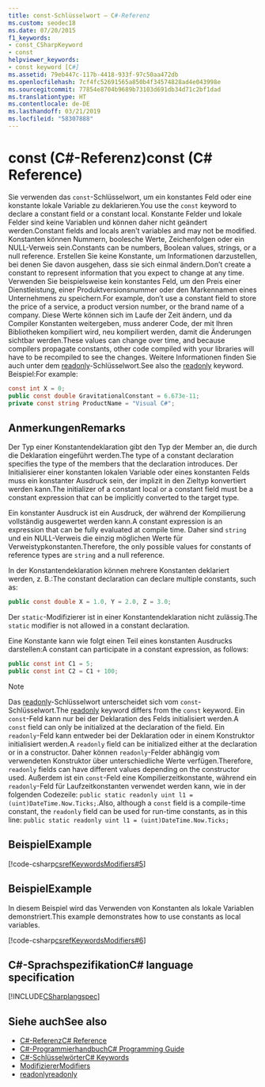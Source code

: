 ```yaml
---
title: const-Schlüsselwort – C#-Referenz
ms.custom: seodec18
ms.date: 07/20/2015
f1_keywords:
- const_CSharpKeyword
- const
helpviewer_keywords:
- const keyword [C#]
ms.assetid: 79eb447c-117b-4418-933f-97c50aa472db
ms.openlocfilehash: 7cf4fc52691565a850b4f34574828ad4e043998e
ms.sourcegitcommit: 77854e8704b9689b73103d691db34d71c2bf1dad
ms.translationtype: HT
ms.contentlocale: de-DE
ms.lasthandoff: 03/21/2019
ms.locfileid: "58307888"
---
```

# <a name="const-c-reference"></a><span data-ttu-id="6f4f9-102">const (C#-Referenz)</span><span class="sxs-lookup"><span data-stu-id="6f4f9-102">const (C# Reference)</span></span>

<span data-ttu-id="6f4f9-103">Sie verwenden das `const`-Schlüsselwort, um ein konstantes Feld oder eine konstante lokale Variable zu deklarieren.</span><span class="sxs-lookup"><span data-stu-id="6f4f9-103">You use the `const` keyword to declare a constant field or a constant local.</span></span> <span data-ttu-id="6f4f9-104">Konstante Felder und lokale Felder sind keine Variablen und können daher nicht geändert werden.</span><span class="sxs-lookup"><span data-stu-id="6f4f9-104">Constant fields and locals aren't variables and may not be modified.</span></span> <span data-ttu-id="6f4f9-105">Konstanten können Nummern, boolesche Werte, Zeichenfolgen oder ein NULL-Verweis sein.</span><span class="sxs-lookup"><span data-stu-id="6f4f9-105">Constants can be numbers, Boolean values, strings, or a null reference.</span></span> <span data-ttu-id="6f4f9-106">Erstellen Sie keine Konstante, um Informationen darzustellen, bei denen Sie davon ausgehen, dass sie sich einmal ändern.</span><span class="sxs-lookup"><span data-stu-id="6f4f9-106">Don’t create a constant to represent information that you expect to change at any time.</span></span> <span data-ttu-id="6f4f9-107">Verwenden Sie beispielsweise kein konstantes Feld, um den Preis einer Dienstleistung, einer Produktversionsnummer oder den Markennamen eines Unternehmens zu speichern.</span><span class="sxs-lookup"><span data-stu-id="6f4f9-107">For example, don’t use a constant field to store the price of a service, a product version number, or the brand name of a company.</span></span> <span data-ttu-id="6f4f9-108">Diese Werte können sich im Laufe der Zeit ändern, und da Compiler Konstanten weitergeben, muss anderer Code, der mit Ihren Bibliotheken kompiliert wird, neu kompiliert werden, damit die Änderungen sichtbar werden.</span><span class="sxs-lookup"><span data-stu-id="6f4f9-108">These values can change over time, and because compilers propagate constants, other code compiled with your libraries will have to be recompiled to see the changes.</span></span> <span data-ttu-id="6f4f9-109">Weitere Informationen finden Sie auch unter dem [readonly](../../../csharp/language-reference/keywords/readonly.md)-Schlüsselwort.</span><span class="sxs-lookup"><span data-stu-id="6f4f9-109">See also the [readonly](../../../csharp/language-reference/keywords/readonly.md) keyword.</span></span> <span data-ttu-id="6f4f9-110">Beispiel:</span><span class="sxs-lookup"><span data-stu-id="6f4f9-110">For example:</span></span>

```csharp
const int X = 0;
public const double GravitationalConstant = 6.673e-11;
private const string ProductName = "Visual C#";
```

## <a name="remarks"></a><span data-ttu-id="6f4f9-111">Anmerkungen</span><span class="sxs-lookup"><span data-stu-id="6f4f9-111">Remarks</span></span>

<span data-ttu-id="6f4f9-112">Der Typ einer Konstantendeklaration gibt den Typ der Member an, die durch die Deklaration eingeführt werden.</span><span class="sxs-lookup"><span data-stu-id="6f4f9-112">The type of a constant declaration specifies the type of the members that the declaration introduces.</span></span> <span data-ttu-id="6f4f9-113">Der Initialisierer einer konstanten lokalen Variable oder eines konstanten Felds muss ein konstanter Ausdruck sein, der implizit in den Zieltyp konvertiert werden kann.</span><span class="sxs-lookup"><span data-stu-id="6f4f9-113">The initializer of a constant local or a constant field must be a constant expression that can be implicitly converted to the target type.</span></span>

<span data-ttu-id="6f4f9-114">Ein konstanter Ausdruck ist ein Ausdruck, der während der Kompilierung vollständig ausgewertet werden kann.</span><span class="sxs-lookup"><span data-stu-id="6f4f9-114">A constant expression is an expression that can be fully evaluated at compile time.</span></span> <span data-ttu-id="6f4f9-115">Daher sind `string` und ein NULL-Verweis die einzig möglichen Werte für Verweistypkonstanten.</span><span class="sxs-lookup"><span data-stu-id="6f4f9-115">Therefore, the only possible values for constants of reference types are `string` and a null reference.</span></span>

<span data-ttu-id="6f4f9-116">In der Konstantendeklaration können mehrere Konstanten deklariert werden, z. B.:</span><span class="sxs-lookup"><span data-stu-id="6f4f9-116">The constant declaration can declare multiple constants, such as:</span></span>

```csharp
public const double X = 1.0, Y = 2.0, Z = 3.0;
```

<span data-ttu-id="6f4f9-117">Der `static`-Modifizierer ist in einer Konstantendeklaration nicht zulässig.</span><span class="sxs-lookup"><span data-stu-id="6f4f9-117">The `static` modifier is not allowed in a constant declaration.</span></span>

<span data-ttu-id="6f4f9-118">Eine Konstante kann wie folgt einen Teil eines konstanten Ausdrucks darstellen:</span><span class="sxs-lookup"><span data-stu-id="6f4f9-118">A constant can participate in a constant expression, as follows:</span></span>

```csharp
public const int C1 = 5;
public const int C2 = C1 + 100;
```

> [!NOTE]
> <span data-ttu-id="6f4f9-119">Das [readonly](../../../csharp/language-reference/keywords/readonly.md)-Schlüsselwort unterscheidet sich vom `const`-Schlüsselwort.</span><span class="sxs-lookup"><span data-stu-id="6f4f9-119">The [readonly](../../../csharp/language-reference/keywords/readonly.md) keyword differs from the `const` keyword.</span></span> <span data-ttu-id="6f4f9-120">Ein `const`-Feld kann nur bei der Deklaration des Felds initialisiert werden.</span><span class="sxs-lookup"><span data-stu-id="6f4f9-120">A `const` field can only be initialized at the declaration of the field.</span></span> <span data-ttu-id="6f4f9-121">Ein `readonly`-Feld kann entweder bei der Deklaration oder in einem Konstruktor initialisiert werden.</span><span class="sxs-lookup"><span data-stu-id="6f4f9-121">A `readonly` field can be initialized either at the declaration or in a constructor.</span></span> <span data-ttu-id="6f4f9-122">Daher können `readonly`-Felder abhängig vom verwendeten Konstruktor über unterschiedliche Werte verfügen.</span><span class="sxs-lookup"><span data-stu-id="6f4f9-122">Therefore, `readonly` fields can have different values depending on the constructor used.</span></span> <span data-ttu-id="6f4f9-123">Außerdem ist ein `const`-Feld eine Kompilierzeitkonstante, während ein `readonly`-Feld für Laufzeitkonstanten verwendet werden kann, wie in der folgenden Codezeile: `public static readonly uint l1 = (uint)DateTime.Now.Ticks;`.</span><span class="sxs-lookup"><span data-stu-id="6f4f9-123">Also, although a `const` field is a compile-time constant, the `readonly` field can be used for run-time constants, as in this line: `public static readonly uint l1 = (uint)DateTime.Now.Ticks;`</span></span>

## <a name="example"></a><span data-ttu-id="6f4f9-124">Beispiel</span><span class="sxs-lookup"><span data-stu-id="6f4f9-124">Example</span></span>

[!code-csharp[csrefKeywordsModifiers#5](~/samples/snippets/csharp/VS_Snippets_VBCSharp/csrefKeywordsModifiers/CS/csrefKeywordsModifiers.cs#5)]

## <a name="example"></a><span data-ttu-id="6f4f9-125">Beispiel</span><span class="sxs-lookup"><span data-stu-id="6f4f9-125">Example</span></span>

<span data-ttu-id="6f4f9-126">In diesem Beispiel wird das Verwenden von Konstanten als lokale Variablen demonstriert.</span><span class="sxs-lookup"><span data-stu-id="6f4f9-126">This example demonstrates how to use constants as local variables.</span></span>

[!code-csharp[csrefKeywordsModifiers#6](~/samples/snippets/csharp/VS_Snippets_VBCSharp/csrefKeywordsModifiers/CS/csrefKeywordsModifiers.cs#6)]

## <a name="c-language-specification"></a><span data-ttu-id="6f4f9-127">C#-Sprachspezifikation</span><span class="sxs-lookup"><span data-stu-id="6f4f9-127">C# language specification</span></span>

[!INCLUDE[CSharplangspec](~/includes/csharplangspec-md.md)]

## <a name="see-also"></a><span data-ttu-id="6f4f9-128">Siehe auch</span><span class="sxs-lookup"><span data-stu-id="6f4f9-128">See also</span></span>

- [<span data-ttu-id="6f4f9-129">C#-Referenz</span><span class="sxs-lookup"><span data-stu-id="6f4f9-129">C# Reference</span></span>](../../../csharp/language-reference/index.md)
- [<span data-ttu-id="6f4f9-130">C#-Programmierhandbuch</span><span class="sxs-lookup"><span data-stu-id="6f4f9-130">C# Programming Guide</span></span>](../../../csharp/programming-guide/index.md)
- [<span data-ttu-id="6f4f9-131">C#-Schlüsselwörter</span><span class="sxs-lookup"><span data-stu-id="6f4f9-131">C# Keywords</span></span>](../../../csharp/language-reference/keywords/index.md)
- [<span data-ttu-id="6f4f9-132">Modifizierer</span><span class="sxs-lookup"><span data-stu-id="6f4f9-132">Modifiers</span></span>](../../../csharp/language-reference/keywords/modifiers.md)
- [<span data-ttu-id="6f4f9-133">readonly</span><span class="sxs-lookup"><span data-stu-id="6f4f9-133">readonly</span></span>](../../../csharp/language-reference/keywords/readonly.md)
